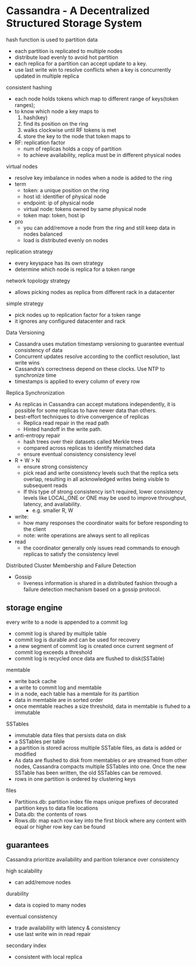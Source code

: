 # Cassandra - A Decentralized Structured Storage System
hash function is used to partition data
- each partition is replicated to multiple nodes
- distribute load evenly to avoid hot partition
- each replica for a partition can accept update to a key.
- use last write win to resolve conflicts when a key is concurrently updated in multiple replica

consistent hashing
- each node holds tokens which map to different range of keys(token ranges);
- to know which node a key maps to
  1. hash(key)
  2. find its position on the ring
  3. walks clockwise until RF tokens is met
  4. store the key to the node that token maps to
- RF: replication factor
  - num of replicas holds a copy of partition
  - to achieve availability, replica must be in different physical nodes

virtual nodes
- resolve key imbalance in nodes when a node is added to the ring
- term
  - token: a unique position on the ring
  - host id: identifier of physical node
  - endpoint: ip of physical node
  - virtual node: tokens owned by same physical node
  - token map: token, host ip
- pro
  - you can add/remove a node from the ring and still keep data in nodes balanced
  - load is distributed evenly on nodes

replication strategy
- every keyspace has its own strategy
- determine which node is replica for a token range

network topology strategy
- allows picking nodes as replica from different rack in a datacenter

simple strategy
- pick nodes up to replication factor for a token range
- it ignores any configured datacenter and rack

Data Versioning
- Cassandra uses mutation timestamp versioning to guarantee eventual consistency of data
- Concurrent updates resolve according to the conflict resolution, last write wins
- Cassandra’s correctness depend on these clocks. Use NTP to synchronize time
- timestamps is applied to every column of every row

Replica Synchronization
- As replicas in Cassandra can accept mutations independently, it is possible for some replicas to have newer data than others.
- best-effort techniques to drive convergence of replicas
  - Replica read repair in the read path
  - Hinted handoff in the write path.
- anti-entropy repair
  - hash trees over their datasets called Merkle trees
  - compared across replicas to identify mismatched data
  - ensure eventual consistency
    consistency level
- R + W > N
  - ensure strong consistency
  - pick read and write consistency levels such that the replica sets overlap, resulting in all acknowledged writes being visible to subsequent reads
  - If this type of strong consistency isn’t required, lower consistency levels like LOCAL_ONE or ONE may be used to improve throughput, latency, and availability.
    - e.g. smaller R, W
- write:
  - how many responses the coordinator waits for before responding to the client
  - note: write operations are always sent to all replicas
- read
  - the coordinator generally only issues read commands to enough replicas to satisfy the consistency level

Distributed Cluster Membership and Failure Detection
- Gossip
  - liveness information is shared in a distributed fashion through a failure detection mechanism based on a gossip protocol.

## storage engine

every write to a node is appended to a commit log
- commit log is shared by multiple table
- commit log is durable and can be used for recovery
- a new segment of commit log is created once current segment of commit log exceeds a threshold
- commit log is recycled once data are flushed to disk(SSTable)

memtable
- write back cache
- a write to commit log and memtable
- in a node, each table has a memtale for its partition
- data in memtable are in sorted order
- once memtable reaches a size threshold, data in memtable is fluhed to a immutable

SSTables
- immutable data files that persists data on disk
- a SSTables per table
- a partition is stored across multiple SSTable files, as data is added or modified
- As data are flushed to disk from memtables or are streamed from other nodes, Cassandra compacts multiple SSTables into one. Once the new SSTable has been written, the old SSTables can be removed.
- rows in one partition is ordered by clustering keys

files
- Partitions.db: partition index file maps unique prefixes of decorated partition keys to data file locations
- Data.db: the contents of rows
- Rows.db: map each row key into the first block where any content with equal or higher row key can be found

## guarantees

Cassandra prioritize availability and parition tolerance over consistency

high scalability
- can add/remove nodes

durability
- data is copied to many nodes

eventual consistency
- trade availability with latency & consistency
- use last write win in read repair

secondary index
- consistent with local replica
